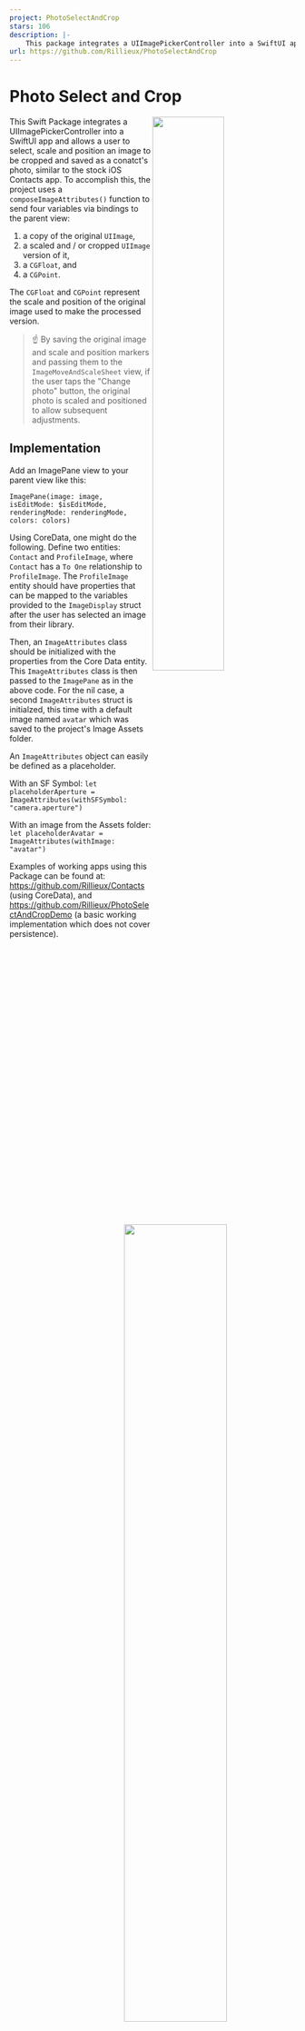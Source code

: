```yaml
---
project: PhotoSelectAndCrop
stars: 106
description: |-
    This package integrates a UIImagePickerController into a SwiftUI app. Obtain 1) a copy of the original image, 2) a scaled and / or cropped version of it, 3) a CGFloat and 4) CGPoint. The CGFloat and CGPoint represent the scale and position of the original image used to make the processed version. 
url: https://github.com/Rillieux/PhotoSelectAndCrop
---
```


Photo Select and Crop
=====================

<img align="right" src="Screenshots/example-detail.png" width="50%">

This Swift Package integrates a UIImagePickerController into a SwiftUI app and allows a user to select, scale and position an image to be cropped and saved as a conatct's photo, similar to the stock iOS Contacts app. To accomplish this, the project uses a `composeImageAttributes()` function to send four variables via bindings to the parent view:

1) a copy of the original `UIImage`,
2) a scaled and / or cropped `UIImage` version of it,
3) a `CGFloat`, and 
4) a `CGPoint`. 

The `CGFloat` and `CGPoint` represent the scale and position of the original image used to make the processed version. 

> :point_up: By saving the original image and scale and position markers and passing them to the `ImageMoveAndScaleSheet` view, if the user taps the "Change photo" button, the original photo is scaled and positioned to allow subsequent adjustments.
> 

## Implementation

Add an ImagePane view to your parent view like this:

`ImagePane(image: image, isEditMode: $isEditMode, renderingMode: renderingMode, colors: colors)`

<img align="right" src="Screenshots/coreDataEntity.png" width="60%">

Using CoreData, one might do the following. Define two entities: `Contact` and `ProfileImage`, where `Contact` has a `To One` relationship to `ProfileImage`. The `ProfileImage` entity should have properties that can be mapped to the variables provided to the `ImageDisplay` struct after the user has selected an image from their library.

Then, an `ImageAttributes` class should be initialized with the properties from the Core Data entity. This `ImageAttributes` class is then passed to the `ImagePane` as in the above code. For the nil case, a second `ImageAttributes` struct is initialzed, this time with a default image named `avatar` which was saved to the project's Image Assets folder. 

An `ImageAttributes` object can easily be defined as a placeholder.  

With an SF Symbol: `let placeholderAperture = ImageAttributes(withSFSymbol: "camera.aperture")`

With an image from the Assets folder: `let placeholderAvatar = ImageAttributes(withImage: "avatar")`

Examples of working apps using this Package can be found at: https://github.com/Rillieux/Contacts (using CoreData), and https://github.com/Rillieux/PhotoSelectAndCropDemo (a basic working implementation which does not cover persistence).

